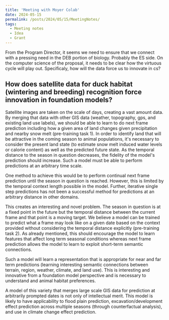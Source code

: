 ```yaml
---
title: 'Meeting with Moyer Colab'
date: 2024-05-15
permalink: /posts/2024/05/15/MeetingNotes/
tags:
  - Meeting notes
  - Idea
  - Grant
---
```




From the Program Director, it seems we need to ensure that we connect with a pressing need in the DEB portion of biology. Probably the ES side. On the computer science of the proposal, it needs to be clear how the virtuous cycle will play out. Specificaly, how will the data  force us to innovate in cs?

## How does satellite data for duck habitat (wintering and breeding) recognition force innovation in foundation models?

Satellite images are taken on the scale of days, creating a vast amount data. By merging that data with other GIS data (weather, topography, gps, and existing land use labels), we should be able to learn to do next frame prediction including how a given area of land changes given precipitation and nearby snow melt (pre-training task 1). In order to identify land that will be attractive in the coming season to animal populations, it's necessary to consider the present land state (to estimate snow melt induced water levels or calorie content) as well as the predicted future state. As the temporal distance to the season in question decreases, the fidelity of the model's prediction should increase. Such a model must be able to perform predictions at an arbitrary time scale. 

One method to achieve this would be to perform continual next frame prediction until the season in question is reached. However, this is limited by the temporal context length possible in the model. Further, iterative single step predictions has not been a successful method for predictions at an arbitrary distance in other domains. 

This creates an interesting and novel problem. The season in question is at a fixed point in the future but the temporal distance between the current frame and that point is a moving target. We believe a model can be trained to predict what a frame may look like on a given date based on the context provided without considering the temporal distance explicitly (pre-training task 2). As already mentioned, this should encourage the model to learn features that affect long term seasonal conditions whereas next frame prediction allows the model to learn to exploit short-term semantic connections. 

Such a model will learn a representation that is appropriate for near and far term predictions (learning interesting semantic connections between terrain, region, weather, climate, and land use). This is interesting and innovative from a foundation model perspective and is necessary to understand and animal habitat preferences. 

A model of this variety that merges large scale GIS data for prediction at arbitrarily prompted dates is not only of intellectual merit. This model is likely to have applicability to flood plain prediction, excavation/development effect prediction across multiple seasons (through counterfactual analysis), and use in climate change effect prediction.
